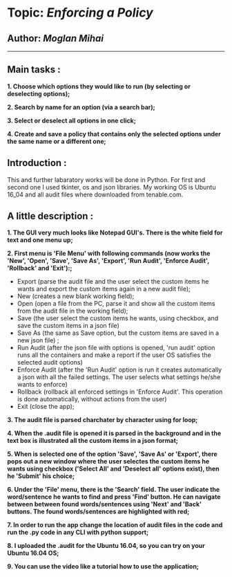 # Topic: *Enforcing a Policy*
## Author: *Moglan Mihai*
------
## Main tasks :
__1. Choose which options they would like to run (by selecting or deselecting options);__

__2. Search by name for an option (via a search bar);__

__3. Select or deselect all options in one click;__

__4. Create and save a policy that contains only the selected options under the same name or
a different one;__

## Introduction :
This and further labaratory works will be done in Python. For first and second one I used tkinter, os and json libraries. My working OS is Ubuntu 16_04 and all audit files where downloaded from tenable.com.
   
## A little description :
__1. The GUI very much looks like Notepad GUI's. There is the white field for text and one menu up;__

__2. First menu is 'File Menu' with following commands (now works the 'New', 'Open', 'Save', 'Save As', 'Export', 'Run Audit', 'Enforce Audit', 'Rollback' and 'Exit'):;__

  * Export (parse the audit file and the user select the custom items he wants and export the custom items again in a new audit file);
  * New (creates a new blank working field);
  * Open (open a file from the PC, parse it and show all the custom items from the audit file in the working field);
  * Save (the user select the custom items he wants, using checkbox, and save the custom items in a json file)
  * Save As (the same as Save option, but the custom items are saved in a new json file) ;
  * Run Audit (after the json file with options is opened, 'run audit' option runs all the containers and make a report if the user OS satisfies the selected audit options)
  * Enforce Audit (after the 'Run Audit' option is run it creates automatically a json with all the failed settings. The user selects what settings he/she wants to enforce)
  * Rollback (rollback all enforced settings in 'Enforce Audit'. This operation is done automatically, without actions from the user)
  * Exit (close the app);

__3. The audit file is parsed charchater by character using for loop;__
  
__4. When the .audit file is opened it is parsed in the background and in the text box is illustrated all the custom items in a json format;__

__5. When is selected one of the option 'Save', 'Save As' or 'Export', there pops out a new window where the user selectes the custom items he wants using checkbox ('Select All' and 'Deselect all' options exist), then he 'Submit' his choice;__

__6. Under the 'File' menu, there is the 'Search' field. The user indicate the word/sentence he wants to find and press 'Find' button. He can navigate between between found words/sentences using 'Next' and 'Back' buttons. The found words/sentences are highlighted with red;__

__7. In order to run the app change the location of audit files in the code and run the .py code in any CLI with python support;__

__8. I uploaded the .audit for the Ubuntu 16.04, so you can try on your Ubuntu 16.04 OS;__

__9. You can use the video like a tutorial how to use the application;__

